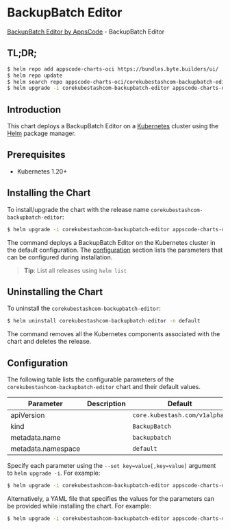 # BackupBatch Editor

[BackupBatch Editor by AppsCode](https://appscode.com) - BackupBatch Editor

## TL;DR;

```bash
$ helm repo add appscode-charts-oci https://bundles.byte.builders/ui/
$ helm repo update
$ helm search repo appscode-charts-oci/corekubestashcom-backupbatch-editor --version=v0.7.0
$ helm upgrade -i corekubestashcom-backupbatch-editor appscode-charts-oci/corekubestashcom-backupbatch-editor -n default --create-namespace --version=v0.7.0
```

## Introduction

This chart deploys a BackupBatch Editor on a [Kubernetes](http://kubernetes.io) cluster using the [Helm](https://helm.sh) package manager.

## Prerequisites

- Kubernetes 1.20+

## Installing the Chart

To install/upgrade the chart with the release name `corekubestashcom-backupbatch-editor`:

```bash
$ helm upgrade -i corekubestashcom-backupbatch-editor appscode-charts-oci/corekubestashcom-backupbatch-editor -n default --create-namespace --version=v0.7.0
```

The command deploys a BackupBatch Editor on the Kubernetes cluster in the default configuration. The [configuration](#configuration) section lists the parameters that can be configured during installation.

> **Tip**: List all releases using `helm list`

## Uninstalling the Chart

To uninstall the `corekubestashcom-backupbatch-editor`:

```bash
$ helm uninstall corekubestashcom-backupbatch-editor -n default
```

The command removes all the Kubernetes components associated with the chart and deletes the release.

## Configuration

The following table lists the configurable parameters of the `corekubestashcom-backupbatch-editor` chart and their default values.

|     Parameter      | Description |                 Default                  |
|--------------------|-------------|------------------------------------------|
| apiVersion         |             | <code>core.kubestash.com/v1alpha1</code> |
| kind               |             | <code>BackupBatch</code>                 |
| metadata.name      |             | <code>backupbatch</code>                 |
| metadata.namespace |             | <code>default</code>                     |


Specify each parameter using the `--set key=value[,key=value]` argument to `helm upgrade -i`. For example:

```bash
$ helm upgrade -i corekubestashcom-backupbatch-editor appscode-charts-oci/corekubestashcom-backupbatch-editor -n default --create-namespace --version=v0.7.0 --set apiVersion=core.kubestash.com/v1alpha1
```

Alternatively, a YAML file that specifies the values for the parameters can be provided while
installing the chart. For example:

```bash
$ helm upgrade -i corekubestashcom-backupbatch-editor appscode-charts-oci/corekubestashcom-backupbatch-editor -n default --create-namespace --version=v0.7.0 --values values.yaml
```
